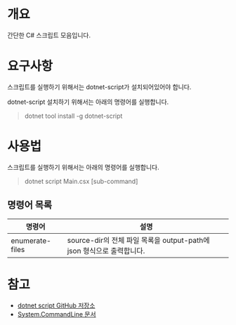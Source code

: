 # 개요

간단한 C# 스크립트 모음입니다.

# 요구사항

스크립트를 실행하기 위해서는 dotnet-script가 설치되어있어야 합니다.

dotnet-script 설치하기 위해서는 아래의 명령어를 실행합니다.

> dotnet tool install -g dotnet-script

# 사용법

스크립트를 실행하기 위해서는 아래의 명령어를 실행합니다.

> dotnet script Main.csx [sub-command]

## 명령어 목록

| 명령어          | 설명                                                                  |
| --------------- | --------------------------------------------------------------------- |
| enumerate-files | source-dir의 전체 파일 목록을 output-path에 json 형식으로 출력합니다. |

# 참고

-   [dotnet script GitHub 저장소](https://github.com/dotnet-script/dotnet-script)
-   [System.CommandLine 문서](https://learn.microsoft.com/ko-kr/dotnet/standard/commandline)
